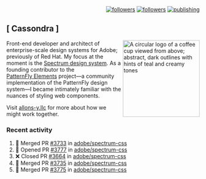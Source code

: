 <p align="right"><a rel="me" href="https://front-end.social/@castastrophe">
    <img alt="followers" title="Follow me on Mastodon" src="https://img.shields.io/mastodon/follow/109297102751309835?domain=https%3A%2F%2Ffront-end.social&label=Follow&logo=mastodon&logoColor=white&style=for-the-badge&labelColor=008080&color=006969"/></a>
  <a href="https://codepen.io/castastrophe/">
    <img alt="followers" title="Follow me on CodePen" src="https://img.shields.io/badge/23-1?color=640464&labelColor=7c007c&style=for-the-badge&logo=codepen&label=Follow"/></a>
<a href="https://castastrophe.medium.com/">
    <img alt="publishing" title="View articles on Medium" src="https://img.shields.io/badge/107-1?color=666&labelColor=444&label=subscribe&logo=medium&logoColor=white&style=for-the-badge"/></a>
</p>

## [&nbsp;Cassondra&nbsp;]

<img align="right" src="https://github-production-user-asset-6210df.s3.amazonaws.com/1840295/253016758-ba468774-1cd3-42c2-8f43-947b5eeb5edf.png" height="200" alt="A circular logo of a coffee cup viewed from above; abstract, dark outlines with hints of teal and creamy tones">

Front-end developer and architect of enterprise-scale design systems for Adobe; previously of Red Hat. My focus at the moment is the [Spectrum design system](https://github.com/adobe/spectrum-css). As a founding contributor to the [PatternFly&nbsp;Elements](https://github.com/patternfly/patternfly-elements) project&mdash;a community implementation of the PatternFly design system&mdash;I became intimately familiar with the nuances of styling web components.

Visit [allons-y.llc](http://allons-y.llc/) for more about how we might work together.

### Recent activity

<!--START_SECTION:activity-->
1. 🎉 Merged PR [#3733](https://github.com/adobe/spectrum-css/pull/3733) in [adobe/spectrum-css](https://github.com/adobe/spectrum-css)
2. 💪 Opened PR [#3777](https://github.com/adobe/spectrum-css/pull/3777) in [adobe/spectrum-css](https://github.com/adobe/spectrum-css)
3. ❌ Closed PR [#3664](https://github.com/adobe/spectrum-css/pull/3664) in [adobe/spectrum-css](https://github.com/adobe/spectrum-css)
4. 🎉 Merged PR [#3735](https://github.com/adobe/spectrum-css/pull/3735) in [adobe/spectrum-css](https://github.com/adobe/spectrum-css)
5. 🎉 Merged PR [#3775](https://github.com/adobe/spectrum-css/pull/3775) in [adobe/spectrum-css](https://github.com/adobe/spectrum-css)
<!--END_SECTION:activity-->
